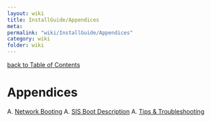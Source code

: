 ```yaml
---
layout: wiki
title: InstallGuide/Appendices
meta: 
permalink: "wiki/InstallGuide/Appendices"
category: wiki
folder: wiki
---
```

<!-- Name: InstallGuide/Appendices -->
<!-- Version: 1 -->
<!-- Author: jparpail -->
[back to Table of Contents](wiki/InstallGuide)

# Appendices

 A. [Network Booting](wiki/InstallGuide/Appendices/NetworkBooting)
 A. [SIS Boot Description](wiki/InstallGuide/Appendices/SISBoot)
 A. [Tips & Troubleshooting](wiki/InstallGuide/Appendices/Tips)
